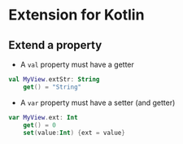 # Extension for Kotlin

## Extend a property

- A `val` property must have a getter

``` Kotlin
val MyView.extStr: String
    get() = "String"
```

- A `var` property must have a setter (and getter)

``` Kotlin
var MyView.ext: Int
    get() = 0
    set(value:Int) {ext = value}
```
